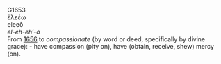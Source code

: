 G1653  
ἐλεέω  
eleeō  
*el-eh-eh‘-o*  
From [1656](g1656) to *compassionate* (by word or deed, specifically by
divine grace): - have compassion (pity on), have (obtain, receive, shew)
mercy (on).  
